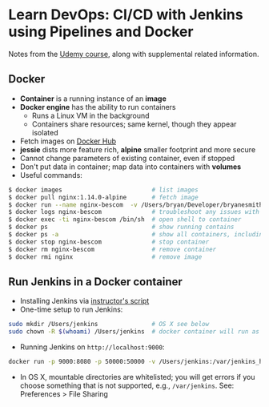 # Learn DevOps: CI/CD with Jenkins using Pipelines and Docker

Notes from the [Udemy course](https://www.udemy.com/learn-devops-ci-cd-with-jenkins-using-pipelines-and-docker), along with supplemental related information.

## Docker
* **Container** is a running instance of an **image**
* **Docker engine** has the ability to run containers
  - Runs a Linux VM in the background
  - Containers share resources; same kernel, though they appear isolated
* Fetch images on [Docker Hub](https://hub.docker.com/)
* **jessie** dists more feature rich, **alpine** smaller footprint and more secure
* Cannot change parameters of existing container, even if stopped
* Don't put data in container; map data into containers with **volumes**
* Useful commands:
```bash
$ docker images                         # list images
$ docker pull nginx:1.14.0-alpine       # fetch image
$ docker run --name nginx-bescom  -v /Users/bryan/Developer/bryanesmith.com/www/public_html:/usr/share/nginx/html:ro -p 8080:80 -d nginx  # -d runs in background
$ docker logs nginx-bescom              # troubleshoot any issues with container
$ docker exec -ti nginx-bescom /bin/sh  # open shell to container
$ docker ps                             # show running contains
$ docker ps -a                          # show all containers, including stopped
$ docker stop nginx-bescom              # stop container
$ docker rm nginx-bescom                # remove container
$ docker rmi nginx                      # remove image
```

## Run Jenkins in a Docker container
* Installing Jenkins via [instructor's script](https://raw.githubusercontent.com/wardviaene/jenkins-course/master/scripts/install_jenkins.sh)
* One-time setup to run Jenkins:
```bash
sudo mkdir /Users/jenkins               # OS X see below
sudo chown -R $(whoami) /Users/jenkins  # docker container will run as current user
```
* Running Jenkins on `http://localhost:9000`:
```bash
docker run -p 9000:8080 -p 50000:50000 -v /Users/jenkins:/var/jenkins_home -d --name jenkins --restart always jenkins
```
* In OS X, mountable directories are whitelisted; you will get errors if you choose something that is not supported, e.g., `/var/jenkins`. See: Preferences > File Sharing
